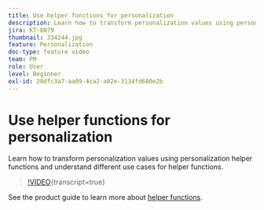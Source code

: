 ```yaml
---
title: Use helper functions for personalization
description: Learn how to transform personalization values using personalization helper functions and understand different use cases for helper functions.
jira: KT-8079
thumbnail: 334244.jpg
feature: Personalization
doc-type: feature video
team: PM
role: User
level: Beginner
exl-id: 20dfc3a7-aa09-4ca2-a02e-3134fd680e2b
---
```

# Use helper functions for personalization

Learn how to transform personalization values using personalization helper functions and understand different use cases for helper functions.

>[!VIDEO](https://video.tv.adobe.com/v/334244?quality=12&learn=on){transcript=true}

See the product guide to learn more about [helper functions](https://experienceleague.adobe.com/docs/journey-optimizer/using/personalized-dynamic-content/personalization/build-expressions/functions/functions.html?lang=en).
